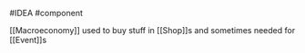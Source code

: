 #IDEA 
#component 

[[Macroeconomy]]
used to buy stuff in [[Shop]]s and sometimes needed for [[Event]]s